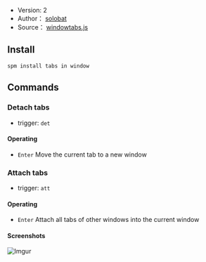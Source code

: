 - Version: 2
- Author： [solobat](https://github.com/solobat)
- Source： [windowtabs.js](https://github.com/Steward-launcher/steward-plugins/blob/master/plugins/windowtabs.js)

## Install
`spm install tabs in window`

## Commands
### Detach tabs
- trigger: `det `

#### Operating
- `Enter` Move the current tab to a new window

### Attach tabs
- trigger: `att `

#### Operating
- `Enter` Attach all tabs of other windows into the current window

#### Screenshots
![Imgur](https://i.imgur.com/Mym4aYu.png)